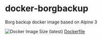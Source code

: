 # docker-borgbackup
Borg backup docker image based on Alpine 3

![Docker Image Size (latest)](https://img.shields.io/docker/image-size/infrabuilder/borkbackup/latest) [Dockerfile](https://github.com/InfraBuilder/docker-borgbackup/blob/master/Dockerfile)

